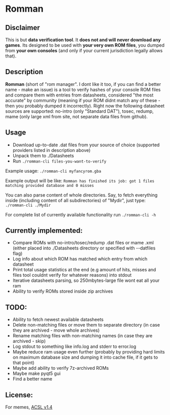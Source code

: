 # Romman

## Disclaimer

This is but **data verification tool**. It **does not and will never download any games**. Its designed to be used with **your very own ROM files**, you dumped from **your own consoles** (and only if your current jurisdiction legally allows that).

## Description

**Romman** (short of "rom manager". I dont like it too, if you can find a better name - make an issue) is a tool to verify hashes of your console ROM files and compare them with entries from datasheets, considered "the most accurate" by community (meaning if your ROM didnt match any of these - then you probably dumped it incorrectly). Right now the following datasheet sources are supported: no-intro (only "Standard DAT"), tosec, redump, mame (only large xml from site, not separate data files from github).

## Usage
- Download up-to-date .dat files from your source of choice (supported providers listed in description above)
- Unpack them to ./Datasheets
- Run `./romman-cli files-you-want-to-verify`

Example usage:
`./romman-cli myfancyrom.gba`

Example output will be like:
`Romman has finished its job: got 1 files matching provided database and 0 misses`

You can also parse content of whole directories. Say, to fetch everything inside (including content of all subdirectories) of "Mydir", just type:
`./romman-cli ./Mydir`

For complete list of currently available functionality run
`./romman-cli -h`

## Currently implemented:
- Compare ROMs with no-intro/tosec/redump .dat files or mame .xml (either placed into ./Datasheets directory or specified with --datfiles flag)
- Log info about which ROM has matched which entry from which datasheet
- Print total usage statistics at the end (e.g amount of hits, misses and files tool couldnt verify for whatever reasons) into stdout
- Iterative datasheets parsing, so 250mbytes-large file wont eat all your ram
- Ability to verify ROMs stored inside zip archives

## TODO:

- Ability to fetch newest available datasheets
- Delete non-matching files or move them to separate directory (in case they are archived - move whole archives)
- Rename matching files with non-matching names (in case they are archived - skip)
- Log stdout to something like info.log and stderr to error.log
- Maybe reduce ram usage even further (probably by providing hard limits on maximum database size and dumping it into cache file, if it gets to that point)
- Maybe add ability to verify 7z-archived ROMs
- Maybe make pyqt5 gui
- Find a better name

## License:

For memes, [ACSL v1.4](LICENSE)
